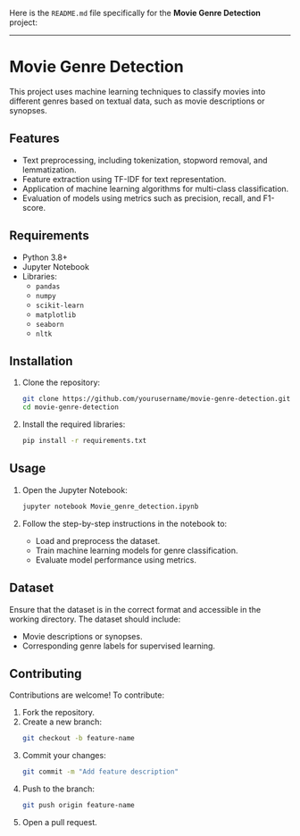 Here is the `README.md` file specifically for the **Movie Genre Detection** project:

---

# Movie Genre Detection

This project uses machine learning techniques to classify movies into different genres based on textual data, such as movie descriptions or synopses.

## Features

- Text preprocessing, including tokenization, stopword removal, and lemmatization.
- Feature extraction using TF-IDF for text representation.
- Application of machine learning algorithms for multi-class classification.
- Evaluation of models using metrics such as precision, recall, and F1-score.

## Requirements

- Python 3.8+
- Jupyter Notebook
- Libraries:
  - `pandas`
  - `numpy`
  - `scikit-learn`
  - `matplotlib`
  - `seaborn`
  - `nltk`

## Installation

1. Clone the repository:
   ```bash
   git clone https://github.com/yourusername/movie-genre-detection.git
   cd movie-genre-detection
   ```

2. Install the required libraries:
   ```bash
   pip install -r requirements.txt
   ```

## Usage

1. Open the Jupyter Notebook:
   ```bash
   jupyter notebook Movie_genre_detection.ipynb
   ```

2. Follow the step-by-step instructions in the notebook to:
   - Load and preprocess the dataset.
   - Train machine learning models for genre classification.
   - Evaluate model performance using metrics.

## Dataset

Ensure that the dataset is in the correct format and accessible in the working directory. The dataset should include:
- Movie descriptions or synopses.
- Corresponding genre labels for supervised learning.

## Contributing

Contributions are welcome! To contribute:

1. Fork the repository.
2. Create a new branch:
   ```bash
   git checkout -b feature-name
   ```
3. Commit your changes:
   ```bash
   git commit -m "Add feature description"
   ```
4. Push to the branch:
   ```bash
   git push origin feature-name
   ```
5. Open a pull request.

